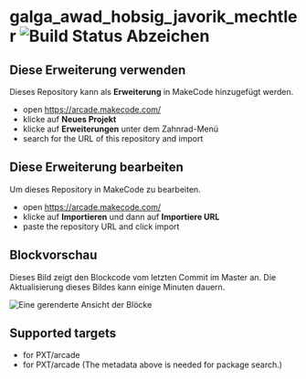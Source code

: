 # galga_awad_hobsig_javorik_mechtler ![Build Status Abzeichen](https://github.com/sigmodatabases/galga_awad_hobsig_javorik_mechtler/workflows/MakeCode/badge.svg)



## Diese Erweiterung verwenden

Dieses Repository kann als **Erweiterung** in MakeCode hinzugefügt werden.

* open https://arcade.makecode.com/
* klicke auf **Neues Projekt**
* klicke auf **Erweiterungen** unter dem Zahnrad-Menü
* search for the URL of this repository and import

## Diese Erweiterung bearbeiten

Um dieses Repository in MakeCode zu bearbeiten.

* open https://arcade.makecode.com/
* klicke auf **Importieren** und dann auf **Importiere URL**
* paste the repository URL and click import

## Blockvorschau

Dieses Bild zeigt den Blockcode vom letzten Commit im Master an.
Die Aktualisierung dieses Bildes kann einige Minuten dauern.

![Eine gerenderte Ansicht der Blöcke](https://github.com/sigmodatabases/galga_awad_hobsig_javorik_mechtler/raw/master/.makecode/blocks.png)

## Supported targets

* for PXT/arcade
* for PXT/arcade
(The metadata above is needed for package search.)

